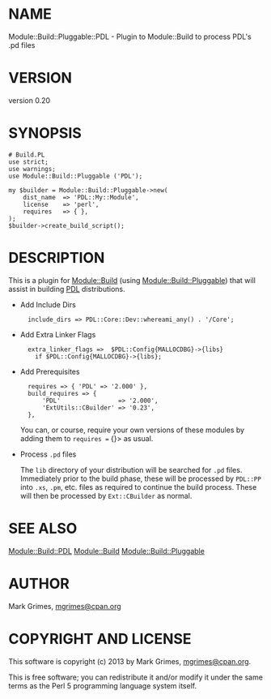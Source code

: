 # NAME

Module::Build::Pluggable::PDL - Plugin to Module::Build to process PDL's .pd files

# VERSION

version 0.20

# SYNOPSIS

    # Build.PL
    use strict;
    use warnings;
    use Module::Build::Pluggable ('PDL');

    my $builder = Module::Build::Pluggable->new(
        dist_name  => 'PDL::My::Module',
        license    => 'perl',
        requires   => { },
    );
    $builder->create_build_script();

# DESCRIPTION

This is a plugin for [Module::Build](http://search.cpan.org/perldoc?Module::Build) (using [Module::Build::Pluggable](http://search.cpan.org/perldoc?Module::Build::Pluggable))
that will assist in building [PDL](http://search.cpan.org/perldoc?PDL) distributions.

- Add Include Dirs

        include_dirs => PDL::Core::Dev::whereami_any() . '/Core';
- Add Extra Linker Flags

        extra_linker_flags =>  $PDL::Config{MALLOCDBG}->{libs}
          if $PDL::Config{MALLOCDBG}->{libs};
- Add Prerequisites

        requires => { 'PDL' => '2.000' },
        build_requires => {
            'PDL'                => '2.000',
            'ExtUtils::CBuilder' => '0.23',
        },

    You can, or course, require your own versions of these modules by adding them
    to `requires =` {}> as usual. 

- Process `.pd` files

    The `lib` directory of your distribution will be searched for `.pd` files.
    Immediately prior to the build phase, these will be processed by `PDL::PP`
    into `.xs`, `.pm`, etc. files as required to continue the build process.
    These will then be processed by `Ext::CBuilder` as normal.

# SEE ALSO

[Module::Build::PDL](http://search.cpan.org/perldoc?Module::Build::PDL)
[Module::Build](http://search.cpan.org/perldoc?Module::Build)
[Module::Build::Pluggable](http://search.cpan.org/perldoc?Module::Build::Pluggable)

# AUTHOR

Mark Grimes, <mgrimes@cpan.org>

# COPYRIGHT AND LICENSE

This software is copyright (c) 2013 by Mark Grimes, <mgrimes@cpan.org>.

This is free software; you can redistribute it and/or modify it under
the same terms as the Perl 5 programming language system itself.
